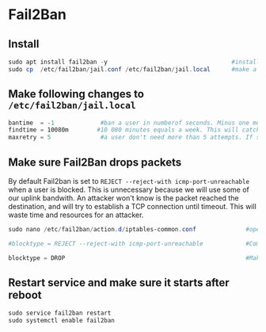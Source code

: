 # Fail2Ban

## Install
````powershell
sudo apt install fail2ban -y                                   #install and accept all the needed packets automatically
sudo cp  /etc/fail2ban/jail.conf /etc/fail2ban/jail.local      #make a copy of the file we can work on
````

## Make following changes to `/etc/fail2ban/jail.local `
````powershell
bantime  = -1             #ban a user in numberof seconds. Minus one means the user is banned forever.
findtime = 10080m        #10 080 minutes equals a week. This will catch slow and stealthy login attempts.
maxretry = 5              #a user don't need more than 5 attempts. If so, a user should have a lecture in password management.
````

## Make sure Fail2Ban drops packets
By default Fail2ban is set to `REJECT --reject-with icmp-port-unreachable` when a user is blocked. This is unnecessary because we will use some of our uplink bandwith. An attacker won't know is the packet reached the destination, and will try to establish a TCP connection until timeout. This will waste time and resources for an attacker.
````powershell
sudo nano /etc/fail2ban/action.d/iptables-common.conf              #open the file

#blocktype = REJECT --reject-with icmp-port-unreachable            #Comment out the two lines containing 'blocktype' which is under 'protocol = tcp' and '[Init?family=inet6]'

blocktype = DROP                                                   #Make a new line with the following:
````

## Restart service and make sure it starts after reboot
````powershell
sudo service fail2ban restart
sudo systemctl enable fail2ban
````
